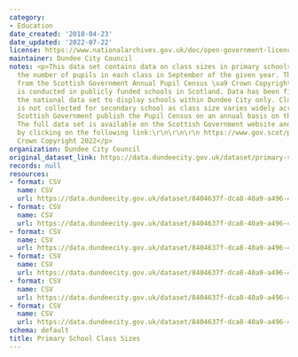 ```yaml
---
category:
- Education
date_created: '2018-04-23'
date_updated: '2022-07-22'
license: https://www.nationalarchives.gov.uk/doc/open-government-licence/version/3/
maintainer: Dundee City Council
notes: <p>This data set contains data on class sizes in primary schools it displays
  the number of pupils in each class in September of the given year. The data is sourced
  from the Scottish Government Annual Pupil Census \xa9 Crown Copyright 2021 which
  is conducted in publicly funded schools in Scotland. Data has been filtered from
  the national data set to display schools within Dundee City only. Class size data
  is not collected for secondary school as class size varies widely across subjects.\r\n\r\nThe
  Scottish Government publish the Pupil Census on an annual basis on their website.
  The full data set is available on the Scottish Government website and can be accessed
  by clicking on the following link:\r\n\r\n\r\n https://www.gov.scot/publications/primary-school-class-sizes/  \xa9
  Crown Copyright 2022</p>
organization: Dundee City Council
original_dataset_link: https://data.dundeecity.gov.uk/dataset/primary-school-class-sizes
records: null
resources:
- format: CSV
  name: CSV
  url: https://data.dundeecity.gov.uk/dataset/8404637f-dca8-40a9-a496-40a8af9720a5/resource/0d6c691e-1b62-4c53-a852-2c840ddbe082/download/scot_gov_primary_class_dundee2016.csv
- format: CSV
  name: CSV
  url: https://data.dundeecity.gov.uk/dataset/8404637f-dca8-40a9-a496-40a8af9720a5/resource/be59e280-7fb6-4141-8aa8-bc6e0c5d41ab/download/scot_gov_primary_class_dundee2017.csv
- format: CSV
  name: CSV
  url: https://data.dundeecity.gov.uk/dataset/8404637f-dca8-40a9-a496-40a8af9720a5/resource/796138b6-ac04-41ca-8b56-7907c7dbf22c/download/scot_gov_primary_class_dundee2018.csv
- format: CSV
  name: CSV
  url: https://data.dundeecity.gov.uk/dataset/8404637f-dca8-40a9-a496-40a8af9720a5/resource/f1756033-4a31-4e1f-9b01-106cd8351bea/download/scot_govt_primary_class_dundee2019.csv
- format: CSV
  name: CSV
  url: https://data.dundeecity.gov.uk/dataset/8404637f-dca8-40a9-a496-40a8af9720a5/resource/10692577-ff57-486f-b0f9-5b3977af8e3d/download/scot_gov_primary_class_dundee2020.csv
- format: CSV
  name: CSV
  url: https://data.dundeecity.gov.uk/dataset/8404637f-dca8-40a9-a496-40a8af9720a5/resource/672d7151-0442-43b5-be5a-59906bd24a3d/download/scot_govt_primary_class_2021.csv
schema: default
title: Primary School Class Sizes
---
```

